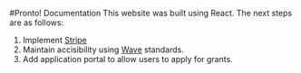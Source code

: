 #Pronto! Documentation
This website was built using React. The next steps are as follows:
1. Implement [Stripe](https://stripe.com/docs/payments/integration-builder)
2. Maintain accisibility using [Wave](https://wave.webaim.org/) standards.
3. Add application portal to allow users to apply for grants.
